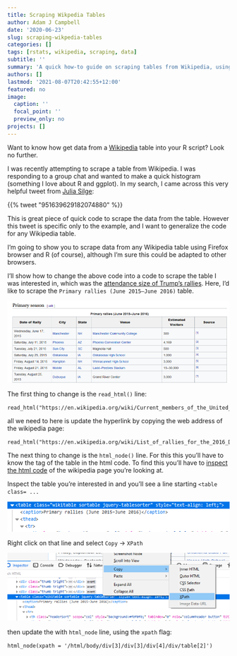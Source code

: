 ```yaml
---
title: Scraping Wikpedia Tables
author: Adam J Campbell
date: '2020-06-23'
slug: scraping-wikpedia-tables
categories: []
tags: [rstats, wikipedia, scraping, data] 
subtitle: ''
summary: 'A quick how-to guide on scraping tables from Wikipedia, using R.'
authors: []
lastmod: '2021-08-07T20:42:55+12:00'
featured: no
image:
  caption: ''
  focal_point: ''
  preview_only: no
projects: []
---
```


Want to know how get data from a [Wikipedia](https://en.wikipedia.org/wiki/Main_Page) table into your R script? Look no further.

I was recently attempting to scrape a table from Wikipedia. I was responding to a group chat and wanted to make a quick histogram (something I love about R and ggplot). In my search, I came across this very helpful tweet from [Julia Silge](https://twitter.com/juliasilge):

{{% tweet "951639629182074880" %}}

This is great piece of quick code to scrape the data from the table. However this tweet is specific only to the example, and I want to generalize the code for any Wikipedia table.

I’m going to show you to scrape data from any Wikipedia table using Firefox browser and R (of course), although I’m sure this could be adapted to other browsers.

I’ll show how to change the above code into a code to scrape the table I was interested in, which was the [attendance size of Trump’s rallies](https://en.wikipedia.org/wiki/List_of_rallies_for_the_2016_Donald_Trump_presidential_campaign). Here, I’d like to scrape the `Primary rallies (June 2015–June 2016)` table.

![](Wiki_trump_rallies.png)

The first thing to change is the `read_html()` line:

    read_html("https://en.wikipedia.org/wiki/Current_members_of_the_United_States_House_of_Representatives")

all we need to here is update the hyperlink by copying the web address of the wikipedia page:

    read_html("https://en.wikipedia.org/wiki/List_of_rallies_for_the_2016_Donald_Trump_presidential_campaign")

The next thing to change is the `html_node()` line. For this this you’ll have to know the tag of the table in the html code. To find this you’ll have to [inspect the html code](https://www.lifewire.com/get-inspect-element-tool-for-browser-756549) of the wikipedia page you’re looking at.

Inspect the table you’re interested in and you’ll see a line starting `<table class= ...`

![](wikitable_example.png)

Right click on that line and select `Copy` -\> `XPath`

![](copy_xcode.png)

then update the with `html_node` line, using the `xpath` flag:

    html_node(xpath = '/html/body/div[3]/div[3]/div[4]/div/table[2]')
